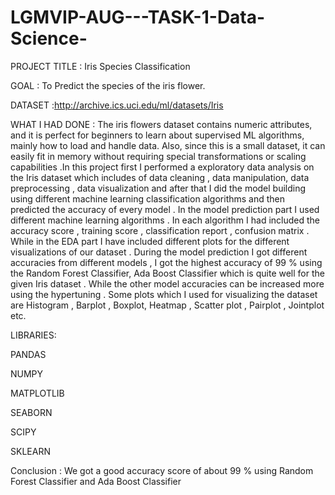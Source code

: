# LGMVIP-AUG---TASK-1-Data-Science-


PROJECT TITLE : Iris Species Classification

GOAL : To Predict the species of the iris flower.
        

DATASET :http://archive.ics.uci.edu/ml/datasets/Iris

WHAT I HAD DONE : The iris flowers dataset contains numeric attributes, and it is perfect for beginners to learn about supervised ML algorithms, mainly how to load and handle data. Also, since this is a small dataset, it can easily fit in memory without requiring special transformations or scaling capabilities .In this project first I performed a exploratory data analysis on the Iris dataset which includes of data cleaning , data manipulation, data preprocessing , data visualization and after that I did the model building using different machine learning classification algorithms and then predicted the accuracy of every model . In the model prediction part I used different machine learning algorithms . In each algorithm I had included the accuracy score , training score , classification report , confusion matrix . While in the EDA part I have included different plots for the different visualizations of our dataset . During the model prediction I got different accuracies from different models , I got the highest accuracy of 99 % using the Random Forest Classifier, Ada Boost Classifier which is quite well for the given Iris dataset . While the other model accuracies can be increased more using the hypertuning . Some plots which I used for visualizing the dataset are Histogram , Barplot , Boxplot, Heatmap , Scatter plot , Pairplot , Jointplot etc.

LIBRARIES:

PANDAS

NUMPY

MATPLOTLIB

SEABORN

SCIPY

SKLEARN

Conclusion :
We got a good accuracy score of about 99 % using Random Forest Classifier and Ada Boost Classifier

